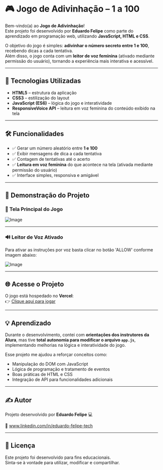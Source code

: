 # 🎮 Jogo de Adivinhação – 1 a 100

Bem-vindo(a) ao **Jogo de Adivinhação**!  
Este projeto foi desenvolvido por **Eduardo Felipe** como parte do aprendizado em programação web, utilizando **JavaScript, HTML e CSS**.  

O objetivo do jogo é simples: **adivinhar o número secreto entre 1 e 100**, recebendo dicas a cada tentativa.  
Além disso, o jogo conta com um **leitor de voz feminina** (ativado mediante permissão do usuário), tornando a experiência mais interativa e acessível.

---

## 🚀 Tecnologias Utilizadas    

- **HTML5** – estrutura da aplicação  
- **CSS3** – estilização do layout  
- **JavaScript (ES6)** – lógica do jogo e interatividade  
- **ResponsiveVoice API** – leitura em voz feminina do conteúdo exibido na tela   

---

## 🛠️ Funcionalidades

- ✅ Gerar um número aleatório entre **1 e 100**  
- ✅ Exibir mensagens de dica a cada tentativa  
- ✅ Contagem de tentativas até o acerto  
- ✅ **Leitura em voz feminina** do que acontece na tela (ativada mediante permissão do usuário)  
- ✅ Interface simples, responsiva e amigável  

---

## 📸 Demonstração do Projeto

### 🎲 Tela Principal do Jogo  
![Image](https://github.com/user-attachments/assets/36ff145b-1521-4ed4-a680-f627bb711ebc)  

--- 

### 🔊 Leitor de Voz Ativado   
Para ativar as instruções por voz basta clicar no botão 'ALLOW' conforme imagem abaixo:   

![Image](https://github.com/user-attachments/assets/dbc0b86e-d4a0-437c-8e40-219c43055684)

---

## 🌐 Acesse o Projeto

O jogo está hospedado no **Vercel**:  
👉 [Clique aqui para jogar](https://jogo-do-numero-secreto-1ten.vercel.app/)

---

## 💡 Aprendizado

Durante o desenvolvimento, contei com **orientações dos instrutores da Alura**, mas tive **total autonomia para modificar o arquivo `app.js`**, implementando melhorias na lógica e interatividade do jogo.  

Esse projeto me ajudou a reforçar conceitos como:

- Manipulação do DOM com JavaScript  
- Lógica de programação e tratamento de eventos  
- Boas práticas de HTML e CSS  
- Integração de API para funcionalidades adicionais  

---

## ✍️ Autor

Projeto desenvolvido por **Eduardo Felipe** 💻

📧 www.linkedin.com/in/eduardo-felipe-tech

---

## 📜 Licença

Este projeto foi desenvolvido para fins educacionais.   
Sinta-se à vontade para utilizar, modificar e compartilhar.
